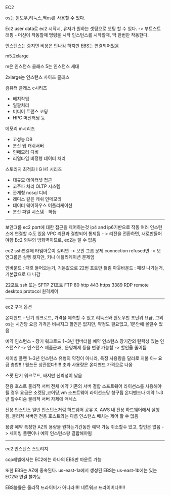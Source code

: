 EC2

os는 윈도우,리눅스,맥os를 사용할 수 있다.

Ec2 user data로 ec2 시작시, 유저가 원하는 셋팅으로 셋팅 할 수 있다. -> 부트스트래핑 - 머신이 작동할때 명령을 시작
인스턴스를 시작할때, 딱 한번만 작동한다.

인스턴스는 중지면 비용은 안나감 하지만 EBS는 연결되어있음

m5.2xlarge

m은 인스턴스 클래스
5는 인스턴스 세대

2xlarge는 인스턴스 사이즈 클래스

컴퓨터 클래스 c시리즈
- 배치작업
- 일괄처리
- 미디어 트랜스 코딩
- HPC 머신러닝 등

메모리 m시리즈
- 고성능 DB
- 분산 웹 캐쉬서버
- 인메모리 디비
- 리얼타임 비정형 데이터 처리
  
스토리지 최적화 I G H1 시리즈
- 대규모 데이터셋 접근
- 고주파 처리 OLTP 시스템
- 관계형 nosql 디비
- 레디스 같은 캐쉬 인메모리
- 데이터 웨어하우스 어플리케이션
- 분산 파일 시스템 - 하둡

------------
보안그룹
ec2 port에 대한 접근을 제어하는것
ip4 and ip6기반으로 작동
여러 인스턴스에 연결할 수도 있음
VPC 리젼과 결합되어 통제됨 - > 리전을 전환하면, 새로만들어야함
Ec2 외부의 방화벽이므로, ec2는 알 수 없음

ec2 ssh연결에 타임아웃이 걸리면 -> 보안 그룹 문제
connection refused면 -> 보안그룹은 실행 됫지만, 키나 애플리케이션 문제임

인바운드 : 패킷 들어오는거, 기본값으로 22번 포트만 뚫림
아웃바운드 : 패킷 나가는거, 기본값으로 다 나감


22포트 ssh 또는 SFTP
21포트 FTP
80 http
443 https
3389 RDP remote desktop protocol 원격제어

----------
ec2 구매 옵션

온디멘드 - 단기 워크로드, 가격을 예측할 수 있고
리눅스와 윈도우만 초단위 요금, 그외 os는 시간당 요금
가격은 비싸지고 할인은 없지만, 약정도 필요없고, 1분안에 올릴수 있음


예약 인스턴스 - 장기 워크로드
1~3년
컨버터블 예약 인스턴스 장기간의 탄력성 있는 인스턴스?
-> 인스턴스 제품군과 , 운영체제 등을 변경 가능함 -> 할인율 줄어듬





세이빙 플랜
1~3년
인스턴스 유형의 약정이 아니라, 특정 사용량을 달러로 지불
아~ 요금 총합!!!! 뭘쓰든 상관없다!!!!!
초과 사용량은 온디멘드 가격으로 나옴


스팟
단기 워크로드, 싸지만 신뢰성이 낮음


전용 호스트
물리적 서버 전체 예약
기존의 서버 결합 소프트웨어 라이선스를 사용해야 될 경우
요금은 소켓당,코어당,vm 소프트웨어 라이선스당 청구됨
온디멘드나 예약 1~3년 할수이슴
물리적 서버 자체에 액세스


전용 인스턴스 
일반 인스턴스처럼 하드웨어 공유 X, AWS
내 전용 하드웨어에서 실행됨, 물리적 서버인 전용 호스트와는 다름
인스턴스 배치는 제어 할 수 없음

용량 예약 
특정한 AZ의 용량을 원하는기간동안 예약 가능
취소할수 있고, 할인은 없음 -> 세이빙 플랜이나 예약 인스턴스랑 결합해야됨

----

ec2 인스턴스 스토리지

ccp레벨에서는 EC2에는 하나의 EBS만 마운트 가능

또한 EBS는 AZ에 종속된다.
us-east-1a에서 생성된 EBS는 
us-east-1b에는 있는 EC2와 연결 불가능

EBS볼륨은 물리적 드라이버가 아니라!!!! 네트워크 드라이버다!!!!!
